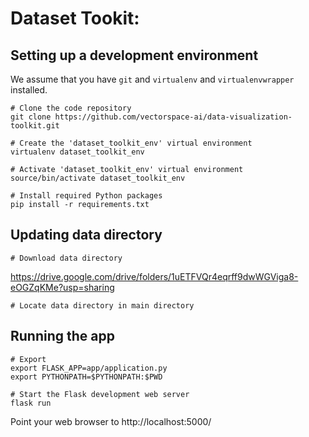 # Dataset Tookit:

## Setting up a development environment

We assume that you have `git` and `virtualenv` and `virtualenvwrapper` installed.

    # Clone the code repository 
    git clone https://github.com/vectorspace-ai/data-visualization-toolkit.git

    # Create the 'dataset_toolkit_env' virtual environment
    virtualenv dataset_toolkit_env
    
    # Activate 'dataset_toolkit_env' virtual environment
    source/bin/activate dataset_toolkit_env

    # Install required Python packages
    pip install -r requirements.txt
    
## Updating data directory

    # Download data directory 
 https://drive.google.com/drive/folders/1uETFVQr4eqrff9dwWGViga8-eOGZqKMe?usp=sharing
    
    # Locate data directory in main directory
    
## Running the app
    # Export 
    export FLASK_APP=app/application.py
    export PYTHONPATH=$PYTHONPATH:$PWD

    # Start the Flask development web server
    flask run

Point your web browser to http://localhost:5000/
